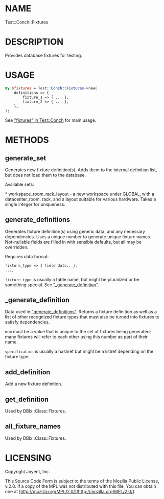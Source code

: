 # NAME

Test::Conch::Fixtures

# DESCRIPTION

Provides database fixtures for testing.

# USAGE

```perl
my $fixtures = Test::Conch::Fixtures->new(
    definitions => {
        fixture_1 => { ... },
        fixture_2 => { ... },
    },
);
```

See ["fixtures" in Test::Conch](https://metacpan.org/pod/Test::Conch#fixtures) for main usage.

# METHODS

## generate\_set

Generates new fixture definition(s).  Adds them to the internal definition list, but does not
load them to the database.

Available sets:

\* workspace\_room\_rack\_layout - a new workspace under GLOBAL, with a datacenter\_room,
rack, and a layout suitable for various hardware. Takes a single integer for uniqueness.

## generate\_definitions

Generates fixture definition(s) using generic data, and any necessary dependencies.  Uses a
unique number to generate unique fixture names.  Not-nullable fields are filled in with
sensible defaults, but all may be overridden.

Requires data format:

```perl
fixture_type => { field data.. },
...,
```

`fixture_type` is usually a table name, but might be pluralized or be something special. See
["\_generate\_definition"](#_generate_definition).

## \_generate\_definition

Data used in ["generate\_definitions"](#generate_definitions). Returns a fixture definition as well as a list of other
recognized fixture types that must also be turned into fixtures to satisfy dependencies.

`num` must be a value that is unique to the set of fixtures being generated; many fixtures
will refer to each other using this number as part of their name.

`specification` is usually a hashref but might be a listref depending on the fixture type.

## add\_definition

Add a new fixture definition.

## get\_definition

Used by DBIx::Class::Fixtures.

## all\_fixture\_names

Used by DBIx::Class::Fixtures.

# LICENSING

Copyright Joyent, Inc.

This Source Code Form is subject to the terms of the Mozilla Public License,
v.2.0. If a copy of the MPL was not distributed with this file, You can obtain
one at [http://mozilla.org/MPL/2.0/](http://mozilla.org/MPL/2.0/).
